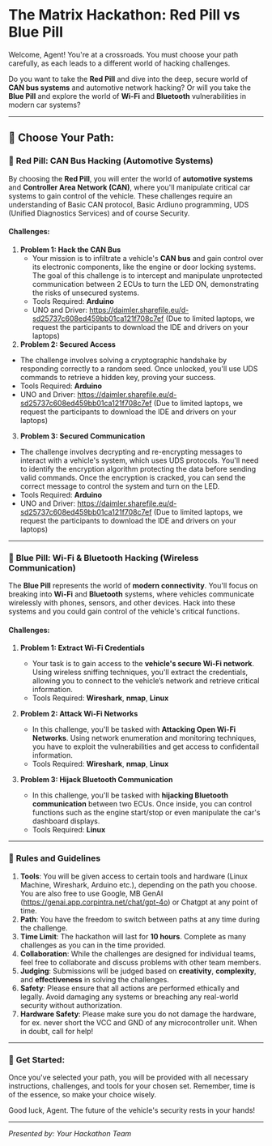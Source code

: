 # The Matrix Hackathon: Red Pill vs Blue Pill

Welcome, Agent! You're at a crossroads. You must choose your path carefully, as each leads to a different world of hacking challenges. 

Do you want to take the **Red Pill** and dive into the deep, secure world of **CAN bus systems** and automotive network hacking? Or will you take the **Blue Pill** and explore the world of **Wi-Fi** and **Bluetooth** vulnerabilities in modern car systems?

---
## 🤖 **Choose Your Path:**

### 🌹 **Red Pill: CAN Bus Hacking (Automotive Systems)**

By choosing the **Red Pill**, you will enter the world of **automotive systems** and **Controller Area Network (CAN)**, where you'll manipulate critical car systems to gain control of the vehicle. These challenges require an understanding of Basic CAN protocol, Basic Ardiuno programming, UDS (Unified Diagnostics Services) and of course Security.

#### **Challenges:**

1. **Problem 1: Hack the CAN Bus**
   - Your mission is to infiltrate a vehicle's **CAN bus** and gain control over its electronic components, like the engine or door locking systems. The goal of this challenge is to intercept and manipulate unprotected communication between 2 ECUs to turn the LED ON, demonstrating the risks of unsecured systems.
   - Tools Required: **Arduino**
   - UNO and Driver: https://daimler.sharefile.eu/d-sd25737c608ed459bb01ca121f708c7ef (Due to limited laptops, we request the participants to download the IDE and drivers on your laptops)
2.  **Problem 2: Secured Access**
   - The challenge involves solving a cryptographic handshake by responding correctly to a random seed. Once unlocked, you'll use UDS commands to retrieve a hidden key, proving your success.
   - Tools Required: **Arduino**
   - UNO and Driver: https://daimler.sharefile.eu/d-sd25737c608ed459bb01ca121f708c7ef (Due to limited laptops, we request the participants to download the IDE and drivers on your laptops)
3.  **Problem 3: Secured Communication**
   - The challenge involves decrypting and re-encrypting messages to interact with a vehicle's system, which uses UDS protocols. You'll need to identify the encryption algorithm protecting the data before sending valid commands. Once the encryption is cracked, you can send the correct message to control the system and turn on the LED.
   - Tools Required: **Arduino**
   - UNO and Driver: https://daimler.sharefile.eu/d-sd25737c608ed459bb01ca121f708c7ef (Due to limited laptops, we request the participants to download the IDE and drivers on your laptops)
---

### 🔵 **Blue Pill: Wi-Fi & Bluetooth Hacking (Wireless Communication)**

The **Blue Pill** represents the world of **modern connectivity**. You'll focus on breaking into **Wi-Fi** and **Bluetooth** systems, where vehicles communicate wirelessly with phones, sensors, and other devices. Hack into these systems and you could gain control of the vehicle's critical functions.

#### **Challenges:**

1. **Problem 1: Extract Wi-Fi Credentials**
   - Your task is to gain access to the **vehicle's secure Wi-Fi network**. Using  wireless sniffing techniques, you'll extract the credentials, allowing you to connect to the vehicle’s network and retrieve critical information.
   - Tools Required: **Wireshark**, **nmap**, **Linux**
  
2. **Problem 2: Attack Wi-Fi Networks**
   - In this challenge, you'll be tasked with **Attacking Open Wi-Fi Networks**. Using network enumeration and monitoring techniques, you have to exploit the vulnerabilities and get access to confidentail information.
   - Tools Required: **Wireshark**, **nmap**, **Linux**

3. **Problem 3: Hijack Bluetooth Communication**
   - In this challenge, you'll be tasked with **hijacking Bluetooth communication** between two ECUs. Once inside, you can control functions such as the engine start/stop or even manipulate the car's dashboard displays.
   - Tools Required: **Linux**

---

### 📢 **Rules and Guidelines**

1. **Tools**: You will be given access to certain tools and hardware (Linux Machine, Wireshark, Arduino etc.), depending on the path you choose. You are also free to use Google, MB GenAI (https://genai.app.corpintra.net/chat/gpt-4o) or Chatgpt at any point of time.
2. **Path**: You have the freedom to switch between paths at any time during the challenge.
3. **Time Limit**: The hackathon will last for **10 hours**. Complete as many challenges as you can in the time provided.
3. **Collaboration**: While the challenges are designed for individual teams, feel free to collaborate and discuss problems with other team members.
4. **Judging**: Submissions will be judged based on **creativity**, **complexity**, and **effectiveness** in solving the challenges.
5. **Safety**: Please ensure that all actions are performed ethically and legally. Avoid damaging any systems or breaching any real-world security without authorization.
6. **Hardware Safety**: Please make sure you do not damage the hardware, for ex. never short the VCC and GND of any microcontroller unit. When in doubt, call for help!

---

### 🚀 **Get Started:**

Once you've selected your path, you will be provided with all necessary instructions, challenges, and tools for your chosen set. Remember, time is of the essence, so make your choice wisely.

Good luck, Agent. The future of the vehicle's security rests in your hands!

---

*Presented by: Your Hackathon Team*

